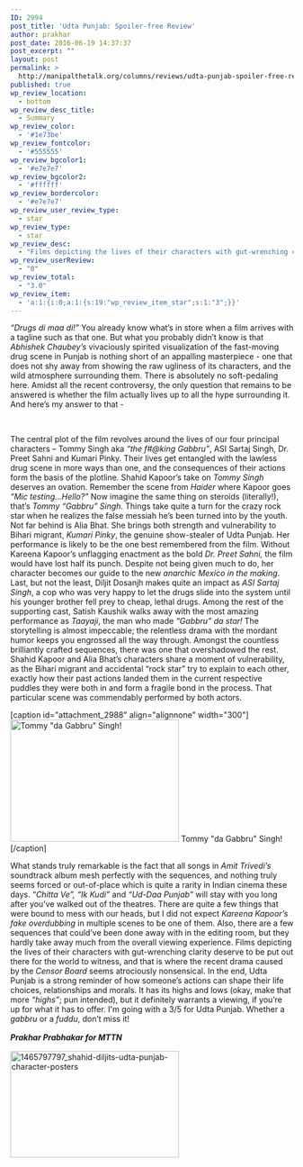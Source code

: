 ```yaml
---
ID: 2994
post_title: 'Udta Punjab: Spoiler-free Review'
author: prakhar
post_date: 2016-06-19 14:37:37
post_excerpt: ""
layout: post
permalink: >
  http://manipalthetalk.org/columns/reviews/udta-punjab-spoiler-free-review/
published: true
wp_review_location:
  - bottom
wp_review_desc_title:
  - Summary
wp_review_color:
  - '#1e73be'
wp_review_fontcolor:
  - '#555555'
wp_review_bgcolor1:
  - '#e7e7e7'
wp_review_bgcolor2:
  - '#ffffff'
wp_review_bordercolor:
  - '#e7e7e7'
wp_review_user_review_type:
  - star
wp_review_type:
  - star
wp_review_desc:
  - "Films depicting the lives of their characters with gut-wrenching clarity deserve to be put out there for the world to witness. Udta Punjab is one such gem. Don't miss it!"
wp_review_userReview:
  - "0"
wp_review_total:
  - "3.0"
wp_review_item:
  - 'a:1:{i:0;a:1:{s:19:"wp_review_item_star";s:1:"3";}}'
---
```

<em>“Drugs di maa di!”</em>
You already know what’s in store when a film arrives with a tagline such as that one. But what you probably didn’t know is that <em>Abhishek Chaubey’s</em> vivaciously spirited visualization of the fast-moving drug scene in Punjab is nothing short of an appalling masterpiece - one that does not shy away from showing the raw ugliness of its characters, and the wild atmosphere surrounding them. There is absolutely no soft-pedaling here. Amidst all the recent controversy, the only question that remains to be answered is whether the film actually lives up to all the hype surrounding it. And here’s my answer to that -

&nbsp;

The central plot of the film revolves around the lives of our four principal characters – Tommy Singh aka <em>“the f#@king Gabbru”</em>, ASI Sartaj Singh, Dr. Preet Sahni and Kumari Pinky. Their lives get entangled with the lawless drug scene in more ways than one, and the consequences of their actions form the basis of the plotline. Shahid Kapoor’s take on <em>Tommy Singh</em> deserves an ovation. Remember the scene from <em>Haider</em> where Kapoor goes <em>“Mic testing…Hello?”</em> Now imagine the same thing on steroids (literally!), that’s <em>Tommy “Gabbru” Singh</em>. Things take quite a turn for the crazy rock star when he realizes the false messiah he’s been turned into by the youth. Not far behind is Alia Bhat. She brings both strength and vulnerability to Bihari migrant, <em>Kumari Pinky</em>, the genuine show-stealer of Udta Punjab. Her performance is likely to be the one best remembered from the film. Without Kareena Kapoor’s unflagging enactment as the bold <em>Dr. Preet Sahni,</em> the film would have lost half its punch. Despite not being given much to do, her character becomes our guide to the new <em>anarchic Mexico in the making</em>. Last, but not the least, Diljit Dosanjh makes quite an impact as <em>ASI Sartaj Singh</em>, a cop who was very happy to let the drugs slide into the system until his younger brother fell prey to cheap, lethal drugs. Among the rest of the supporting cast, Satish Kaushik walks away with the most amazing performance as <em>Taayaji</em>, the man who made <em>“Gabbru” da star!</em>
The storytelling is almost impeccable; the relentless drama with the mordant humor keeps you engrossed all the way through. Amongst the countless brilliantly crafted sequences, there was one that overshadowed the rest. Shahid Kapoor and Alia Bhat’s characters share a moment of vulnerability, as the Bihari migrant and accidental “rock star” try to explain to each other, exactly how their past actions landed them in the current respective puddles they were both in and form a fragile bond in the process. That particular scene was commendably performed by both actors.

[caption id="attachment_2988" align="alignnone" width="300"]<a href="http://manipalthetalk.net/wp-content/uploads/2016/06/Udta-Punjab-Title-Song.jpg"><img class="size-medium wp-image-2988" src="http://manipalthetalk.net/wp-content/uploads/2016/06/Udta-Punjab-Title-Song-300x217.jpg" alt="Tommy &quot;da Gabbru&quot; Singh! " width="300" height="217" /></a> Tommy "da Gabbru" Singh![/caption]

What stands truly remarkable is the fact that all songs in <em>Amit Trivedi’s</em> soundtrack album mesh perfectly with the sequences, and nothing truly seems forced or out-of-place which is quite a rarity in Indian cinema these days. “<em>Chitta Ve”, “Ik Kudi” </em>and<em> “Ud-Daa Punjab”</em> will stay with you long after you’ve walked out of the theatres. There are quite a few things that were bound to mess with our heads, but I did not expect <em>Kareena Kapoor’s fake overdubbing</em> in multiple scenes to be one of them. Also, there are a few sequences that could’ve been done away with in the editing room, but they hardly take away much from the overall viewing experience.
Films depicting the lives of their characters with gut-wrenching clarity deserve to be put out there for the world to witness, and that is where the recent drama caused by the <em>Censor Board</em> seems atrociously nonsensical. In the end, Udta Punjab is a strong reminder of how someone’s actions can shape their life choices, relationships and morals. It has its highs and lows (okay, make that more <em>“highs”</em>; pun intended), but it definitely warrants a viewing, if you’re up for what it has to offer. I'm going with a 3/5 for Udta Punjab. Whether a <em>gabbru</em> or a <em>fuddu</em>, don’t miss it!

<strong><em style="text-align: right;line-height: 1.5">Prakhar Prabhakar for MTTN</em></strong>

<a href="http://manipalthetalk.net/wp-content/uploads/2016/06/1465797797_shahid-diljits-udta-punjab-character-posters.jpg"><img class="alignnone size-medium wp-image-2983" src="http://manipalthetalk.net/wp-content/uploads/2016/06/1465797797_shahid-diljits-udta-punjab-character-posters-300x189.jpg" alt="1465797797_shahid-diljits-udta-punjab-character-posters" width="300" height="189" /></a>